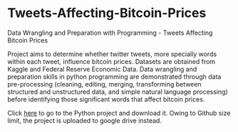 # Tweets-Affecting-Bitcoin-Prices
Data Wrangling and Preparation with Programming - Tweets Affecting Bitcoin Prices

Project aims to determine whether twitter tweets, more specially words within each tweet, influence bitcoin prices. Datasets are obtained from Kaggle and Federal Reserve Economic Data. Data wrangling and preparation skills in python programming are demonstrated through data pre-processing (cleaning, editing, merging, transforming between structured and unstructured data, and simple natural language processing) before identifying those significant words that affect bitcoin prices.

Click [here](https://drive.google.com/drive/folders/1a1phKW5u2E70kRPEufCCluQaegW14FVO?usp=sharing) to go to the Python project and download it. Owing to Github size limit, the project is uploaded to google drive instead.
